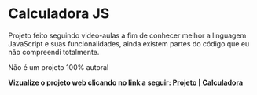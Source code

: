 ﻿# Calculadora JS
Projeto feito seguindo video-aulas a fim de conhecer melhor a linguagem JavaScript e suas funcionalidades, ainda existem partes do código que eu não compreendi totalmente.

Não é um projeto 100% autoral

<strong>Vizualize o projeto web clicando no link a seguir: <a href="https://app-calculadora-gold.vercel.app/">Projeto | Calculadora</a></strong>
